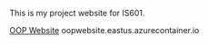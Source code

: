 This is my project website for IS601.

[OOP Website](oopwebsite.eastus.azurecontainer.io)
oopwebsite.eastus.azurecontainer.io